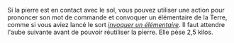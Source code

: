 Si la pierre est en contact avec le sol, vous pouvez utiliser une action pour prononcer son mot de commande et convoquer un élémentaire de la Terre, comme si vous aviez lancé le sort [_invoquer un élémentaire_](/grimoire/invoquer-un-elementaire/). Il faut attendre l'aube suivante avant de pouvoir réutiliser la pierre. Elle pèse 2,5 kilos.
